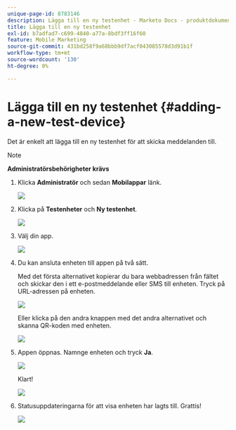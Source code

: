 ```yaml
---
unique-page-id: 8783146
description: Lägga till en ny testenhet - Marketo Docs - produktdokumentation
title: Lägga till en ny testenhet
exl-id: b7adfad7-c699-4840-a77a-8bdf3ff16f60
feature: Mobile Marketing
source-git-commit: 431bd258f9a68bbb9df7acf043085578d3d91b1f
workflow-type: tm+mt
source-wordcount: '130'
ht-degree: 0%

---
```


# Lägga till en ny testenhet {#adding-a-new-test-device}

Det är enkelt att lägga till en ny testenhet för att skicka meddelanden till.

>[!NOTE]
>
>**Administratörsbehörigheter krävs**

1. Klicka **Administratör** och sedan **Mobilappar** länk.

   ![](assets/image2015-7-9-14-3a33-3a12.png)

1. Klicka på **Testenheter** och **Ny testenhet**.

   ![](assets/image2015-7-17-17-3a4-3a52.png)

1. Välj din app.

   ![](assets/image2015-7-17-17-3a6-3a4.png)

1. Du kan ansluta enheten till appen på två sätt.

   Med det första alternativet kopierar du bara webbadressen från fältet och skickar den i ett e-postmeddelande eller SMS till enheten. Tryck på URL-adressen på enheten.

   ![](assets/image2015-7-20-11-3a27-3a2.png)

   Eller klicka på den andra knappen med det andra alternativet och skanna QR-koden med enheten.

   ![](assets/image2015-7-17-17-3a9-3a54.png)

1. Appen öppnas. Namnge enheten och tryck **Ja**.

   ![](assets/image2015-7-17-17-3a31-3a23.png)

   Klart!

   ![](assets/image2015-7-17-17-3a33-3a5.png)

1. Statusuppdateringarna för att visa enheten har lagts till. Grattis!

   ![](assets/image2015-7-17-17-3a14-3a32.png)
